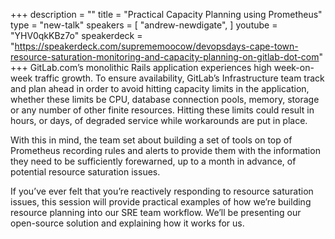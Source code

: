 +++
description = ""
title = "Practical Capacity Planning using Prometheus"
type = "new-talk"
speakers = [
        "andrew-newdigate",
]
youtube = "YHV0qkKBz7o"
speakerdeck = "https://speakerdeck.com/suprememoocow/devopsdays-cape-town-resource-saturation-monitoring-and-capacity-planning-on-gitlab-dot-com"
+++
GitLab.com’s monolithic Rails application experiences high week-on-week traffic growth. To ensure availability, GitLab’s Infrastructure team track and plan ahead in order to avoid hitting capacity limits in the application, whether these limits be CPU, database connection pools, memory, storage or any number of other finite resources. Hitting these limits could result in hours, or days, of degraded service while workarounds are put in place.

With this in mind, the team set about building a set of tools on top of Prometheus recording rules and alerts to provide them with the information they need to be sufficiently forewarned, up to a month in advance, of potential resource saturation issues.

If you’ve ever felt that you’re reactively responding to resource saturation issues, this session will provide practical examples of how we’re building resource planning into our SRE team workflow. We’ll be presenting our open-source solution and explaining how it works for us.